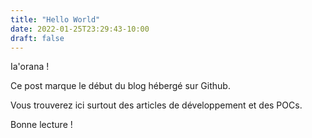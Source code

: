 ```yaml
---
title: "Hello World"
date: 2022-01-25T23:29:43-10:00
draft: false
---
```


Ia'orana !

Ce post marque le début du blog hébergé sur Github.

Vous trouverez ici surtout des articles de développement et des POCs.

Bonne lecture !